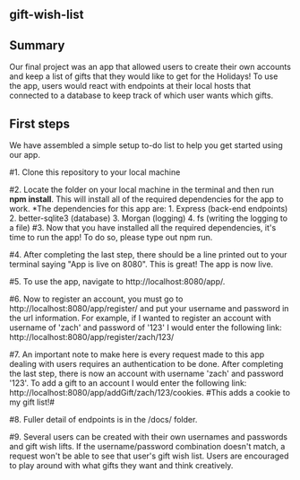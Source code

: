 
## gift-wish-list


## Summary 
Our final project was an app that allowed users to create their own accounts and keep a list of gifts that they would like to get for the Holidays! To use the app, users would react with endpoints at their local hosts that connected to a database to keep track of which user wants which gifts.

## First steps
We have assembled a simple setup to-do list to help you get started using our app.

#1. Clone this repository to your local machine

#2. Locate the folder on your local machine in the terminal and then run **npm install**. This will install all of the required dependencies for the app to work.
    *The dependencies for this app are:
        1. Express (back-end endpoints)
        2. better-sqlite3 (database)
        3. Morgan (logging)
        4. fs (writing the logging to a file)
#3. Now that you have installed all the required dependencies, it's time to run the app! To do so, please type out npm run.

#4. After completing the last step, there should be a line printed out to your terminal saying "App is live on 8080". This is great! The app is now live.

#5. To use the app, navigate to http://localhost:8080/app/.

#6. Now to register an account, you must go to http://localhost:8080/app/register/ and put your username and password in the url information. For example, if I wanted to register an account with username of 'zach' and password of '123' I would enter the following link: http://localhost:8080/app/register/zach/123/

#7. An important note to make here is every request made to this app dealing with users requires an authentication to be done. After completing the last step, there is now an account with username 'zach' and password '123'. To add a gift to an account I would enter the following link:
http://localhost:8080/app/addGift/zach/123/cookies.
    #This adds a cookie to my gift list!#

#8. Fuller detail of endpoints is in the /docs/ folder.

#9. Several users can be created with their own usernames and passwords and gift wish lifts. If the username/password combination doesn't match, a request won't be able to see that user's gift wish list. Users are encouraged to play around with what gifts they want and think creatively.
